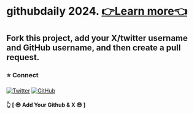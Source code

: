 # githubdaily 2024. [👉Learn more👈](https://salnet.xyz/githubdaily)
## Fork this project, add your X/twitter username and GitHub username, and then create a pull request.

### ⭐️ Connect 

[![Twitter](https://img.shields.io/twitter/follow/salnetx?style=social)](https://twitter.com/salnetx)
[![GitHub](https://img.shields.io/github/followers/salnetx?label=follow&style=social)](https://github.com/salnetx)


#### 👆 [ 😎 Add Your Github & X 😎 ] 
